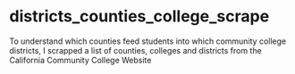 # districts_counties_college_scrape
To understand which counties feed students into which community college districts, I scrapped a list of counties, colleges and districts from the California Community College Website

